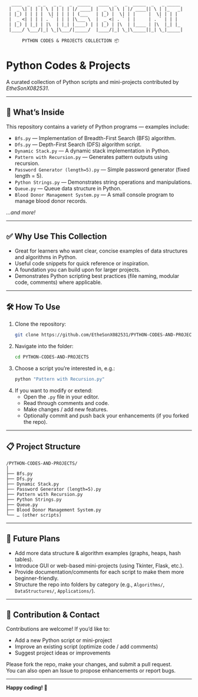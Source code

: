 ```text
  ____  _   _ _   _ _   _  _____   ____  _   _  _____  _   _ _____  
 |  _ \| | | | \ | | | | |/ ____| |  _ \| \ | |/ ____|| \ | |_   _|
 | |_) | | | |  \| | | | | (___   | |_) |  \| | |     |  \| | | |  
 |  _ <| | | | . ` | | | |\___ \  |  _ <| . ` | |     | . ` | | |  
 | |_) | |_| | |\  | |_| |____) | | |_) | |\  | |____ | |\  |_| |_ 
 |____/ \___/|_| \_|\___/|_____/  |____/|_| \_|\_____||_| \_|_____|
                                                                  
      PYTHON CODES & PROJECTS COLLECTION 📦
```

# Python Codes & Projects  
A curated collection of Python scripts and mini-projects contributed by *EtheSonX082531*.

---

## 🚀 What’s Inside  
This repository contains a variety of Python programs — examples include:  
- `Bfs.py` — Implementation of Breadth-First Search (BFS) algorithm.  
- `Dfs.py` — Depth-First Search (DFS) algorithm script.  
- `Dynamic Stack.py` — A dynamic stack implementation in Python.  
- `Pattern with Recursion.py` — Generates pattern outputs using recursion.  
- `Password Generator (length=5).py` — Simple password generator (fixed length = 5).  
- `Python Strings.py` — Demonstrates string operations and manipulations.  
- `Queue.py` — Queue data structure in Python.  
- `Blood Donor Management System.py` — A small console program to manage blood donor records.  

*…and more!*  

---

## ✅ Why Use This Collection  
- Great for learners who want clear, concise examples of data structures and algorithms in Python.  
- Useful code snippets for quick reference or inspiration.  
- A foundation you can build upon for larger projects.  
- Demonstrates Python scripting best practices (file naming, modular code, comments) where applicable.

---

## 🛠️ How To Use  
1. Clone the repository:  
   ```bash
   git clone https://github.com/EtheSonX082531/PYTHON-CODES-AND-PROJECTS.git
   ```  
2. Navigate into the folder:  
   ```bash
   cd PYTHON-CODES-AND-PROJECTS
   ```  
3. Choose a script you’re interested in, e.g.:  
   ```bash
   python "Pattern with Recursion.py"
   ```  
4. If you want to modify or extend:  
   - Open the `.py` file in your editor.  
   - Read through comments and code.  
   - Make changes / add new features.  
   - Optionally commit and push back your enhancements (if you forked the repo).

---

## 📋 Project Structure  
```
/PYTHON-CODES-AND-PROJECTS/
│
├── Bfs.py
├── Dfs.py
├── Dynamic Stack.py
├── Password Generator (length=5).py
├── Pattern with Recursion.py
├── Python Strings.py
├── Queue.py
├── Blood Donor Management System.py
└── … (other scripts)
```

---

## 🧭 Future Plans  
- Add more data structure & algorithm examples (graphs, heaps, hash tables).  
- Introduce GUI or web-based mini-projects (using Tkinter, Flask, etc.).  
- Provide documentation/comments for each script to make them more beginner-friendly.  
- Structure the repo into folders by category (e.g., `Algorithms/`, `DataStructures/`, `Applications/`).  

---

## 📧 Contribution & Contact  
Contributions are welcome! If you’d like to:  
- Add a new Python script or mini-project  
- Improve an existing script (optimize code / add comments)  
- Suggest project ideas or improvements  

Please fork the repo, make your changes, and submit a pull request.  
You can also open an Issue to propose enhancements or report bugs.

---

**Happy coding! 🐍**
